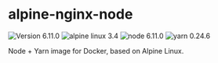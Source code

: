 # alpine-nginx-node
![Version 6.11.0](https://img.shields.io/badge/Version-6.11.0-brightgreen.svg) ![alpine linux 3.4](https://img.shields.io/badge/alpine%20linux-3.4-blue.svg) ![node 6.11.0](https://img.shields.io/badge/node-6.11.0-blue.svg)  ![yarn 0.24.6](https://img.shields.io/badge/yarn-0.24.6-blue.svg)

Node + Yarn image for Docker, based on Alpine Linux.

